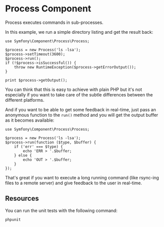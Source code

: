 Process Component
=================

Process executes commands in sub-processes.

In this example, we run a simple directory listing and get the result back:

    use Symfony\Component\Process\Process;

    $process = new Process('ls -lsa');
    $process->setTimeout(3600);
    $process->run();
    if (!$process->isSuccessful()) {
        throw new RuntimeException($process->getErrorOutput());
    }

    print $process->getOutput();

You can think that this is easy to achieve with plain PHP but it's not especially
if you want to take care of the subtle differences between the different platforms.

And if you want to be able to get some feedback in real-time, just pass an
anonymous function to the ``run()`` method and you will get the output buffer
as it becomes available:

    use Symfony\Component\Process\Process;

    $process = new Process('ls -lsa');
    $process->run(function ($type, $buffer) {
        if ('err' === $type) {
            echo 'ERR > '.$buffer;
        } else {
            echo 'OUT > '.$buffer;
        }
    });

That's great if you want to execute a long running command (like rsync-ing files to a
remote server) and give feedback to the user in real-time.

Resources
---------

You can run the unit tests with the following command:

    phpunit
